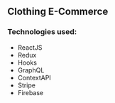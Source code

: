 ## Clothing E-Commerce

### Technologies used:

- ReactJS
- Redux
- Hooks
- GraphQL
- ContextAPI
- Stripe
- Firebase
